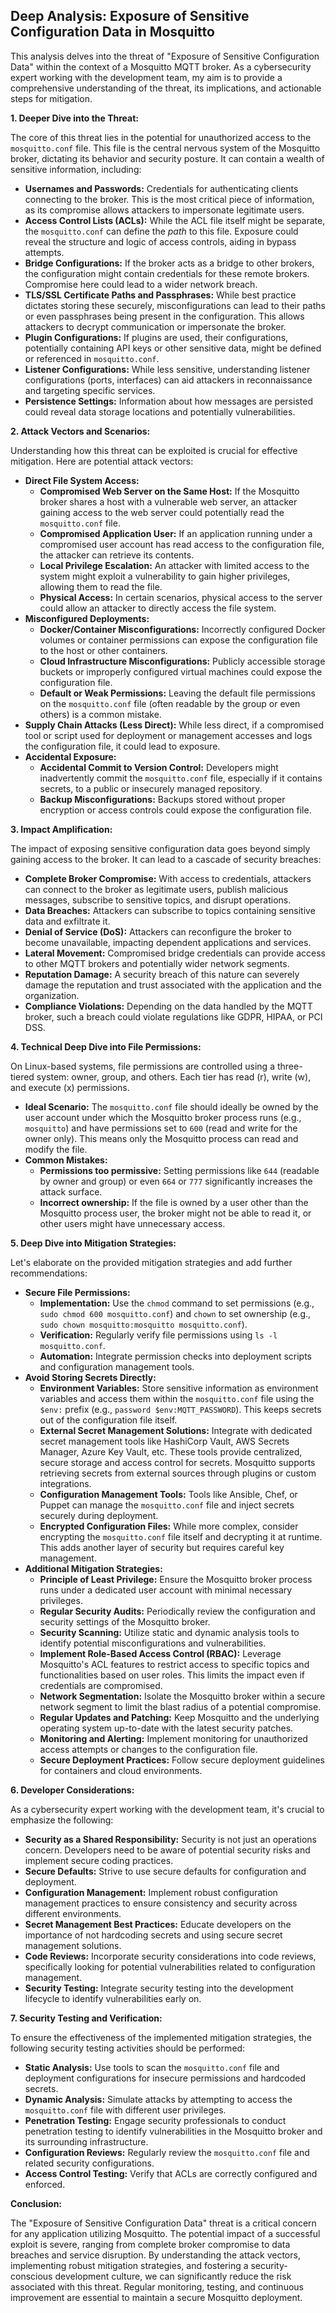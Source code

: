 ## Deep Analysis: Exposure of Sensitive Configuration Data in Mosquitto

This analysis delves into the threat of "Exposure of Sensitive Configuration Data" within the context of a Mosquitto MQTT broker. As a cybersecurity expert working with the development team, my aim is to provide a comprehensive understanding of the threat, its implications, and actionable steps for mitigation.

**1. Deeper Dive into the Threat:**

The core of this threat lies in the potential for unauthorized access to the `mosquitto.conf` file. This file is the central nervous system of the Mosquitto broker, dictating its behavior and security posture. It can contain a wealth of sensitive information, including:

* **Usernames and Passwords:**  Credentials for authenticating clients connecting to the broker. This is the most critical piece of information, as its compromise allows attackers to impersonate legitimate users.
* **Access Control Lists (ACLs):**  While the ACL file itself might be separate, the `mosquitto.conf` can define the *path* to this file. Exposure could reveal the structure and logic of access controls, aiding in bypass attempts.
* **Bridge Configurations:** If the broker acts as a bridge to other brokers, the configuration might contain credentials for these remote brokers. Compromise here could lead to a wider network breach.
* **TLS/SSL Certificate Paths and Passphrases:**  While best practice dictates storing these securely, misconfigurations can lead to their paths or even passphrases being present in the configuration. This allows attackers to decrypt communication or impersonate the broker.
* **Plugin Configurations:**  If plugins are used, their configurations, potentially containing API keys or other sensitive data, might be defined or referenced in `mosquitto.conf`.
* **Listener Configurations:** While less sensitive, understanding listener configurations (ports, interfaces) can aid attackers in reconnaissance and targeting specific services.
* **Persistence Settings:** Information about how messages are persisted could reveal data storage locations and potentially vulnerabilities.

**2. Attack Vectors and Scenarios:**

Understanding how this threat can be exploited is crucial for effective mitigation. Here are potential attack vectors:

* **Direct File System Access:**
    * **Compromised Web Server on the Same Host:** If the Mosquitto broker shares a host with a vulnerable web server, an attacker gaining access to the web server could potentially read the `mosquitto.conf` file.
    * **Compromised Application User:**  If an application running under a compromised user account has read access to the configuration file, the attacker can retrieve its contents.
    * **Local Privilege Escalation:** An attacker with limited access to the system might exploit a vulnerability to gain higher privileges, allowing them to read the file.
    * **Physical Access:** In certain scenarios, physical access to the server could allow an attacker to directly access the file system.
* **Misconfigured Deployments:**
    * **Docker/Container Misconfigurations:**  Incorrectly configured Docker volumes or container permissions can expose the configuration file to the host or other containers.
    * **Cloud Infrastructure Misconfigurations:**  Publicly accessible storage buckets or improperly configured virtual machines could expose the configuration file.
    * **Default or Weak Permissions:**  Leaving the default file permissions on the `mosquitto.conf` file (often readable by the group or even others) is a common mistake.
* **Supply Chain Attacks (Less Direct):** While less direct, if a compromised tool or script used for deployment or management accesses and logs the configuration file, it could lead to exposure.
* **Accidental Exposure:**
    * **Accidental Commit to Version Control:** Developers might inadvertently commit the `mosquitto.conf` file, especially if it contains secrets, to a public or insecurely managed repository.
    * **Backup Misconfigurations:**  Backups stored without proper encryption or access controls could expose the configuration file.

**3. Impact Amplification:**

The impact of exposing sensitive configuration data goes beyond simply gaining access to the broker. It can lead to a cascade of security breaches:

* **Complete Broker Compromise:** With access to credentials, attackers can connect to the broker as legitimate users, publish malicious messages, subscribe to sensitive topics, and disrupt operations.
* **Data Breaches:** Attackers can subscribe to topics containing sensitive data and exfiltrate it.
* **Denial of Service (DoS):**  Attackers can reconfigure the broker to become unavailable, impacting dependent applications and services.
* **Lateral Movement:**  Compromised bridge credentials can provide access to other MQTT brokers and potentially wider network segments.
* **Reputation Damage:** A security breach of this nature can severely damage the reputation and trust associated with the application and the organization.
* **Compliance Violations:** Depending on the data handled by the MQTT broker, such a breach could violate regulations like GDPR, HIPAA, or PCI DSS.

**4. Technical Deep Dive into File Permissions:**

On Linux-based systems, file permissions are controlled using a three-tiered system: owner, group, and others. Each tier has read (r), write (w), and execute (x) permissions.

* **Ideal Scenario:** The `mosquitto.conf` file should ideally be owned by the user account under which the Mosquitto broker process runs (e.g., `mosquitto`) and have permissions set to `600` (read and write for the owner only). This means only the Mosquitto process can read and modify the file.
* **Common Mistakes:**
    * **Permissions too permissive:**  Setting permissions like `644` (readable by owner and group) or even `664` or `777` significantly increases the attack surface.
    * **Incorrect ownership:** If the file is owned by a user other than the Mosquitto process user, the broker might not be able to read it, or other users might have unnecessary access.

**5. Deep Dive into Mitigation Strategies:**

Let's elaborate on the provided mitigation strategies and add further recommendations:

* **Secure File Permissions:**
    * **Implementation:** Use the `chmod` command to set permissions (e.g., `sudo chmod 600 mosquitto.conf`) and `chown` to set ownership (e.g., `sudo chown mosquitto:mosquitto mosquitto.conf`).
    * **Verification:** Regularly verify file permissions using `ls -l mosquitto.conf`.
    * **Automation:** Integrate permission checks into deployment scripts and configuration management tools.
* **Avoid Storing Secrets Directly:**
    * **Environment Variables:** Store sensitive information as environment variables and access them within the `mosquitto.conf` file using the `$env:` prefix (e.g., `password $env:MQTT_PASSWORD`). This keeps secrets out of the configuration file itself.
    * **External Secret Management Solutions:** Integrate with dedicated secret management tools like HashiCorp Vault, AWS Secrets Manager, Azure Key Vault, etc. These tools provide centralized, secure storage and access control for secrets. Mosquitto supports retrieving secrets from external sources through plugins or custom integrations.
    * **Configuration Management Tools:** Tools like Ansible, Chef, or Puppet can manage the `mosquitto.conf` file and inject secrets securely during deployment.
    * **Encrypted Configuration Files:** While more complex, consider encrypting the `mosquitto.conf` file itself and decrypting it at runtime. This adds another layer of security but requires careful key management.
* **Additional Mitigation Strategies:**
    * **Principle of Least Privilege:** Ensure the Mosquitto broker process runs under a dedicated user account with minimal necessary privileges.
    * **Regular Security Audits:** Periodically review the configuration and security settings of the Mosquitto broker.
    * **Security Scanning:** Utilize static and dynamic analysis tools to identify potential misconfigurations and vulnerabilities.
    * **Implement Role-Based Access Control (RBAC):** Leverage Mosquitto's ACL features to restrict access to specific topics and functionalities based on user roles. This limits the impact even if credentials are compromised.
    * **Network Segmentation:** Isolate the Mosquitto broker within a secure network segment to limit the blast radius of a potential compromise.
    * **Regular Updates and Patching:** Keep Mosquitto and the underlying operating system up-to-date with the latest security patches.
    * **Monitoring and Alerting:** Implement monitoring for unauthorized access attempts or changes to the configuration file.
    * **Secure Deployment Practices:** Follow secure deployment guidelines for containers and cloud environments.

**6. Developer Considerations:**

As a cybersecurity expert working with the development team, it's crucial to emphasize the following:

* **Security as a Shared Responsibility:**  Security is not just an operations concern. Developers need to be aware of potential security risks and implement secure coding practices.
* **Secure Defaults:**  Strive to use secure defaults for configuration and deployment.
* **Configuration Management:**  Implement robust configuration management practices to ensure consistency and security across different environments.
* **Secret Management Best Practices:** Educate developers on the importance of not hardcoding secrets and using secure secret management solutions.
* **Code Reviews:**  Incorporate security considerations into code reviews, specifically looking for potential vulnerabilities related to configuration management.
* **Security Testing:**  Integrate security testing into the development lifecycle to identify vulnerabilities early on.

**7. Security Testing and Verification:**

To ensure the effectiveness of the implemented mitigation strategies, the following security testing activities should be performed:

* **Static Analysis:** Use tools to scan the `mosquitto.conf` file and deployment configurations for insecure permissions and hardcoded secrets.
* **Dynamic Analysis:** Simulate attacks by attempting to access the `mosquitto.conf` file with different user privileges.
* **Penetration Testing:** Engage security professionals to conduct penetration testing to identify vulnerabilities in the Mosquitto broker and its surrounding infrastructure.
* **Configuration Reviews:** Regularly review the `mosquitto.conf` file and related security configurations.
* **Access Control Testing:** Verify that ACLs are correctly configured and enforced.

**Conclusion:**

The "Exposure of Sensitive Configuration Data" threat is a critical concern for any application utilizing Mosquitto. The potential impact of a successful exploit is severe, ranging from complete broker compromise to data breaches and service disruption. By understanding the attack vectors, implementing robust mitigation strategies, and fostering a security-conscious development culture, we can significantly reduce the risk associated with this threat. Regular monitoring, testing, and continuous improvement are essential to maintain a secure Mosquitto deployment.
